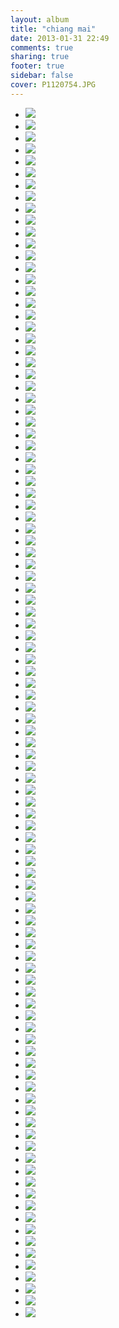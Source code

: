 ```yaml
---
layout: album
title: "chiang mai"
date: 2013-01-31 22:49
comments: true
sharing: true
footer: true
sidebar: false
cover: P1120754.JPG
---
```

<div>
<ul class="album-thumbs">
<li>
<a class="fancybox" rel="group" href="//static.robinclowers.com:80/chiang mai/P1120661.JPG"><img src="//static.robinclowers.com:80/chiang mai/thumbs/P1120661.JPG"></img></a>
</li>
<li>
<a class="fancybox" rel="group" href="//static.robinclowers.com:80/chiang mai/P1120662.JPG"><img src="//static.robinclowers.com:80/chiang mai/thumbs/P1120662.JPG"></img></a>
</li>
<li>
<a class="fancybox" rel="group" href="//static.robinclowers.com:80/chiang mai/P1120663.JPG"><img src="//static.robinclowers.com:80/chiang mai/thumbs/P1120663.JPG"></img></a>
</li>
<li>
<a class="fancybox" rel="group" href="//static.robinclowers.com:80/chiang mai/P1120664.JPG"><img src="//static.robinclowers.com:80/chiang mai/thumbs/P1120664.JPG"></img></a>
</li>
<li>
<a class="fancybox" rel="group" href="//static.robinclowers.com:80/chiang mai/P1120665.JPG"><img src="//static.robinclowers.com:80/chiang mai/thumbs/P1120665.JPG"></img></a>
</li>
<li>
<a class="fancybox" rel="group" href="//static.robinclowers.com:80/chiang mai/P1120666.JPG"><img src="//static.robinclowers.com:80/chiang mai/thumbs/P1120666.JPG"></img></a>
</li>
<li>
<a class="fancybox" rel="group" href="//static.robinclowers.com:80/chiang mai/P1120667.JPG"><img src="//static.robinclowers.com:80/chiang mai/thumbs/P1120667.JPG"></img></a>
</li>
<li>
<a class="fancybox" rel="group" href="//static.robinclowers.com:80/chiang mai/P1120668.JPG"><img src="//static.robinclowers.com:80/chiang mai/thumbs/P1120668.JPG"></img></a>
</li>
<li>
<a class="fancybox" rel="group" href="//static.robinclowers.com:80/chiang mai/P1120669.JPG"><img src="//static.robinclowers.com:80/chiang mai/thumbs/P1120669.JPG"></img></a>
</li>
<li>
<a class="fancybox" rel="group" href="//static.robinclowers.com:80/chiang mai/P1120670.JPG"><img src="//static.robinclowers.com:80/chiang mai/thumbs/P1120670.JPG"></img></a>
</li>
<li>
<a class="fancybox" rel="group" href="//static.robinclowers.com:80/chiang mai/P1120671.JPG"><img src="//static.robinclowers.com:80/chiang mai/thumbs/P1120671.JPG"></img></a>
</li>
<li>
<a class="fancybox" rel="group" href="//static.robinclowers.com:80/chiang mai/P1120672.JPG"><img src="//static.robinclowers.com:80/chiang mai/thumbs/P1120672.JPG"></img></a>
</li>
<li>
<a class="fancybox" rel="group" href="//static.robinclowers.com:80/chiang mai/P1120673.JPG"><img src="//static.robinclowers.com:80/chiang mai/thumbs/P1120673.JPG"></img></a>
</li>
<li>
<a class="fancybox" rel="group" href="//static.robinclowers.com:80/chiang mai/P1120674.JPG"><img src="//static.robinclowers.com:80/chiang mai/thumbs/P1120674.JPG"></img></a>
</li>
<li>
<a class="fancybox" rel="group" href="//static.robinclowers.com:80/chiang mai/P1120677.JPG"><img src="//static.robinclowers.com:80/chiang mai/thumbs/P1120677.JPG"></img></a>
</li>
<li>
<a class="fancybox" rel="group" href="//static.robinclowers.com:80/chiang mai/P1120679.JPG"><img src="//static.robinclowers.com:80/chiang mai/thumbs/P1120679.JPG"></img></a>
</li>
<li>
<a class="fancybox" rel="group" href="//static.robinclowers.com:80/chiang mai/P1120683.JPG"><img src="//static.robinclowers.com:80/chiang mai/thumbs/P1120683.JPG"></img></a>
</li>
<li>
<a class="fancybox" rel="group" href="//static.robinclowers.com:80/chiang mai/P1120684.JPG"><img src="//static.robinclowers.com:80/chiang mai/thumbs/P1120684.JPG"></img></a>
</li>
<li>
<a class="fancybox" rel="group" href="//static.robinclowers.com:80/chiang mai/P1120685.JPG"><img src="//static.robinclowers.com:80/chiang mai/thumbs/P1120685.JPG"></img></a>
</li>
<li>
<a class="fancybox" rel="group" href="//static.robinclowers.com:80/chiang mai/P1120686.JPG"><img src="//static.robinclowers.com:80/chiang mai/thumbs/P1120686.JPG"></img></a>
</li>
<li>
<a class="fancybox" rel="group" href="//static.robinclowers.com:80/chiang mai/P1120687.JPG"><img src="//static.robinclowers.com:80/chiang mai/thumbs/P1120687.JPG"></img></a>
</li>
<li>
<a class="fancybox" rel="group" href="//static.robinclowers.com:80/chiang mai/P1120688.JPG"><img src="//static.robinclowers.com:80/chiang mai/thumbs/P1120688.JPG"></img></a>
</li>
<li>
<a class="fancybox" rel="group" href="//static.robinclowers.com:80/chiang mai/P1120689.JPG"><img src="//static.robinclowers.com:80/chiang mai/thumbs/P1120689.JPG"></img></a>
</li>
<li>
<a class="fancybox" rel="group" href="//static.robinclowers.com:80/chiang mai/P1120690.JPG"><img src="//static.robinclowers.com:80/chiang mai/thumbs/P1120690.JPG"></img></a>
</li>
<li>
<a class="fancybox" rel="group" href="//static.robinclowers.com:80/chiang mai/P1120691.JPG"><img src="//static.robinclowers.com:80/chiang mai/thumbs/P1120691.JPG"></img></a>
</li>
<li>
<a class="fancybox" rel="group" href="//static.robinclowers.com:80/chiang mai/P1120692.JPG"><img src="//static.robinclowers.com:80/chiang mai/thumbs/P1120692.JPG"></img></a>
</li>
<li>
<a class="fancybox" rel="group" href="//static.robinclowers.com:80/chiang mai/P1120693.JPG"><img src="//static.robinclowers.com:80/chiang mai/thumbs/P1120693.JPG"></img></a>
</li>
<li>
<a class="fancybox" rel="group" href="//static.robinclowers.com:80/chiang mai/P1120694.JPG"><img src="//static.robinclowers.com:80/chiang mai/thumbs/P1120694.JPG"></img></a>
</li>
<li>
<a class="fancybox" rel="group" href="//static.robinclowers.com:80/chiang mai/P1120695.JPG"><img src="//static.robinclowers.com:80/chiang mai/thumbs/P1120695.JPG"></img></a>
</li>
<li>
<a class="fancybox" rel="group" href="//static.robinclowers.com:80/chiang mai/P1120696.JPG"><img src="//static.robinclowers.com:80/chiang mai/thumbs/P1120696.JPG"></img></a>
</li>
<li>
<a class="fancybox" rel="group" href="//static.robinclowers.com:80/chiang mai/P1120697.JPG"><img src="//static.robinclowers.com:80/chiang mai/thumbs/P1120697.JPG"></img></a>
</li>
<li>
<a class="fancybox" rel="group" href="//static.robinclowers.com:80/chiang mai/P1120698.JPG"><img src="//static.robinclowers.com:80/chiang mai/thumbs/P1120698.JPG"></img></a>
</li>
<li>
<a class="fancybox" rel="group" href="//static.robinclowers.com:80/chiang mai/P1120699.JPG"><img src="//static.robinclowers.com:80/chiang mai/thumbs/P1120699.JPG"></img></a>
</li>
<li>
<a class="fancybox" rel="group" href="//static.robinclowers.com:80/chiang mai/P1120700.JPG"><img src="//static.robinclowers.com:80/chiang mai/thumbs/P1120700.JPG"></img></a>
</li>
<li>
<a class="fancybox" rel="group" href="//static.robinclowers.com:80/chiang mai/P1120701.JPG"><img src="//static.robinclowers.com:80/chiang mai/thumbs/P1120701.JPG"></img></a>
</li>
<li>
<a class="fancybox" rel="group" href="//static.robinclowers.com:80/chiang mai/P1120702.JPG"><img src="//static.robinclowers.com:80/chiang mai/thumbs/P1120702.JPG"></img></a>
</li>
<li>
<a class="fancybox" rel="group" href="//static.robinclowers.com:80/chiang mai/P1120703.JPG"><img src="//static.robinclowers.com:80/chiang mai/thumbs/P1120703.JPG"></img></a>
</li>
<li>
<a class="fancybox" rel="group" href="//static.robinclowers.com:80/chiang mai/P1120704.JPG"><img src="//static.robinclowers.com:80/chiang mai/thumbs/P1120704.JPG"></img></a>
</li>
<li>
<a class="fancybox" rel="group" href="//static.robinclowers.com:80/chiang mai/P1120705.JPG"><img src="//static.robinclowers.com:80/chiang mai/thumbs/P1120705.JPG"></img></a>
</li>
<li>
<a class="fancybox" rel="group" href="//static.robinclowers.com:80/chiang mai/P1120706.JPG"><img src="//static.robinclowers.com:80/chiang mai/thumbs/P1120706.JPG"></img></a>
</li>
<li>
<a class="fancybox" rel="group" href="//static.robinclowers.com:80/chiang mai/P1120707.JPG"><img src="//static.robinclowers.com:80/chiang mai/thumbs/P1120707.JPG"></img></a>
</li>
<li>
<a class="fancybox" rel="group" href="//static.robinclowers.com:80/chiang mai/P1120708.JPG"><img src="//static.robinclowers.com:80/chiang mai/thumbs/P1120708.JPG"></img></a>
</li>
<li>
<a class="fancybox" rel="group" href="//static.robinclowers.com:80/chiang mai/P1120709.JPG"><img src="//static.robinclowers.com:80/chiang mai/thumbs/P1120709.JPG"></img></a>
</li>
<li>
<a class="fancybox" rel="group" href="//static.robinclowers.com:80/chiang mai/P1120710.JPG"><img src="//static.robinclowers.com:80/chiang mai/thumbs/P1120710.JPG"></img></a>
</li>
<li>
<a class="fancybox" rel="group" href="//static.robinclowers.com:80/chiang mai/P1120711.JPG"><img src="//static.robinclowers.com:80/chiang mai/thumbs/P1120711.JPG"></img></a>
</li>
<li>
<a class="fancybox" rel="group" href="//static.robinclowers.com:80/chiang mai/P1120712.JPG"><img src="//static.robinclowers.com:80/chiang mai/thumbs/P1120712.JPG"></img></a>
</li>
<li>
<a class="fancybox" rel="group" href="//static.robinclowers.com:80/chiang mai/P1120713.JPG"><img src="//static.robinclowers.com:80/chiang mai/thumbs/P1120713.JPG"></img></a>
</li>
<li>
<a class="fancybox" rel="group" href="//static.robinclowers.com:80/chiang mai/P1120714.JPG"><img src="//static.robinclowers.com:80/chiang mai/thumbs/P1120714.JPG"></img></a>
</li>
<li>
<a class="fancybox" rel="group" href="//static.robinclowers.com:80/chiang mai/P1120715.JPG"><img src="//static.robinclowers.com:80/chiang mai/thumbs/P1120715.JPG"></img></a>
</li>
<li>
<a class="fancybox" rel="group" href="//static.robinclowers.com:80/chiang mai/P1120716.JPG"><img src="//static.robinclowers.com:80/chiang mai/thumbs/P1120716.JPG"></img></a>
</li>
<li>
<a class="fancybox" rel="group" href="//static.robinclowers.com:80/chiang mai/P1120717.JPG"><img src="//static.robinclowers.com:80/chiang mai/thumbs/P1120717.JPG"></img></a>
</li>
<li>
<a class="fancybox" rel="group" href="//static.robinclowers.com:80/chiang mai/P1120718.JPG"><img src="//static.robinclowers.com:80/chiang mai/thumbs/P1120718.JPG"></img></a>
</li>
<li>
<a class="fancybox" rel="group" href="//static.robinclowers.com:80/chiang mai/P1120719.JPG"><img src="//static.robinclowers.com:80/chiang mai/thumbs/P1120719.JPG"></img></a>
</li>
<li>
<a class="fancybox" rel="group" href="//static.robinclowers.com:80/chiang mai/P1120720.JPG"><img src="//static.robinclowers.com:80/chiang mai/thumbs/P1120720.JPG"></img></a>
</li>
<li>
<a class="fancybox" rel="group" href="//static.robinclowers.com:80/chiang mai/P1120721.JPG"><img src="//static.robinclowers.com:80/chiang mai/thumbs/P1120721.JPG"></img></a>
</li>
<li>
<a class="fancybox" rel="group" href="//static.robinclowers.com:80/chiang mai/P1120722.JPG"><img src="//static.robinclowers.com:80/chiang mai/thumbs/P1120722.JPG"></img></a>
</li>
<li>
<a class="fancybox" rel="group" href="//static.robinclowers.com:80/chiang mai/P1120723.JPG"><img src="//static.robinclowers.com:80/chiang mai/thumbs/P1120723.JPG"></img></a>
</li>
<li>
<a class="fancybox" rel="group" href="//static.robinclowers.com:80/chiang mai/P1120724.JPG"><img src="//static.robinclowers.com:80/chiang mai/thumbs/P1120724.JPG"></img></a>
</li>
<li>
<a class="fancybox" rel="group" href="//static.robinclowers.com:80/chiang mai/P1120725.JPG"><img src="//static.robinclowers.com:80/chiang mai/thumbs/P1120725.JPG"></img></a>
</li>
<li>
<a class="fancybox" rel="group" href="//static.robinclowers.com:80/chiang mai/P1120726.JPG"><img src="//static.robinclowers.com:80/chiang mai/thumbs/P1120726.JPG"></img></a>
</li>
<li>
<a class="fancybox" rel="group" href="//static.robinclowers.com:80/chiang mai/P1120727.JPG"><img src="//static.robinclowers.com:80/chiang mai/thumbs/P1120727.JPG"></img></a>
</li>
<li>
<a class="fancybox" rel="group" href="//static.robinclowers.com:80/chiang mai/P1120728.JPG"><img src="//static.robinclowers.com:80/chiang mai/thumbs/P1120728.JPG"></img></a>
</li>
<li>
<a class="fancybox" rel="group" href="//static.robinclowers.com:80/chiang mai/P1120729.JPG"><img src="//static.robinclowers.com:80/chiang mai/thumbs/P1120729.JPG"></img></a>
</li>
<li>
<a class="fancybox" rel="group" href="//static.robinclowers.com:80/chiang mai/P1120730.JPG"><img src="//static.robinclowers.com:80/chiang mai/thumbs/P1120730.JPG"></img></a>
</li>
<li>
<a class="fancybox" rel="group" href="//static.robinclowers.com:80/chiang mai/P1120731.JPG"><img src="//static.robinclowers.com:80/chiang mai/thumbs/P1120731.JPG"></img></a>
</li>
<li>
<a class="fancybox" rel="group" href="//static.robinclowers.com:80/chiang mai/P1120732.JPG"><img src="//static.robinclowers.com:80/chiang mai/thumbs/P1120732.JPG"></img></a>
</li>
<li>
<a class="fancybox" rel="group" href="//static.robinclowers.com:80/chiang mai/P1120733.JPG"><img src="//static.robinclowers.com:80/chiang mai/thumbs/P1120733.JPG"></img></a>
</li>
<li>
<a class="fancybox" rel="group" href="//static.robinclowers.com:80/chiang mai/P1120734.JPG"><img src="//static.robinclowers.com:80/chiang mai/thumbs/P1120734.JPG"></img></a>
</li>
<li>
<a class="fancybox" rel="group" href="//static.robinclowers.com:80/chiang mai/P1120735.JPG"><img src="//static.robinclowers.com:80/chiang mai/thumbs/P1120735.JPG"></img></a>
</li>
<li>
<a class="fancybox" rel="group" href="//static.robinclowers.com:80/chiang mai/P1120736.JPG"><img src="//static.robinclowers.com:80/chiang mai/thumbs/P1120736.JPG"></img></a>
</li>
<li>
<a class="fancybox" rel="group" href="//static.robinclowers.com:80/chiang mai/P1120737.JPG"><img src="//static.robinclowers.com:80/chiang mai/thumbs/P1120737.JPG"></img></a>
</li>
<li>
<a class="fancybox" rel="group" href="//static.robinclowers.com:80/chiang mai/P1120738.JPG"><img src="//static.robinclowers.com:80/chiang mai/thumbs/P1120738.JPG"></img></a>
</li>
<li>
<a class="fancybox" rel="group" href="//static.robinclowers.com:80/chiang mai/P1120739.JPG"><img src="//static.robinclowers.com:80/chiang mai/thumbs/P1120739.JPG"></img></a>
</li>
<li>
<a class="fancybox" rel="group" href="//static.robinclowers.com:80/chiang mai/P1120740.JPG"><img src="//static.robinclowers.com:80/chiang mai/thumbs/P1120740.JPG"></img></a>
</li>
<li>
<a class="fancybox" rel="group" href="//static.robinclowers.com:80/chiang mai/P1120741.JPG"><img src="//static.robinclowers.com:80/chiang mai/thumbs/P1120741.JPG"></img></a>
</li>
<li>
<a class="fancybox" rel="group" href="//static.robinclowers.com:80/chiang mai/P1120742.JPG"><img src="//static.robinclowers.com:80/chiang mai/thumbs/P1120742.JPG"></img></a>
</li>
<li>
<a class="fancybox" rel="group" href="//static.robinclowers.com:80/chiang mai/P1120743.JPG"><img src="//static.robinclowers.com:80/chiang mai/thumbs/P1120743.JPG"></img></a>
</li>
<li>
<a class="fancybox" rel="group" href="//static.robinclowers.com:80/chiang mai/P1120744.JPG"><img src="//static.robinclowers.com:80/chiang mai/thumbs/P1120744.JPG"></img></a>
</li>
<li>
<a class="fancybox" rel="group" href="//static.robinclowers.com:80/chiang mai/P1120745.JPG"><img src="//static.robinclowers.com:80/chiang mai/thumbs/P1120745.JPG"></img></a>
</li>
<li>
<a class="fancybox" rel="group" href="//static.robinclowers.com:80/chiang mai/P1120746.JPG"><img src="//static.robinclowers.com:80/chiang mai/thumbs/P1120746.JPG"></img></a>
</li>
<li>
<a class="fancybox" rel="group" href="//static.robinclowers.com:80/chiang mai/P1120747.JPG"><img src="//static.robinclowers.com:80/chiang mai/thumbs/P1120747.JPG"></img></a>
</li>
<li>
<a class="fancybox" rel="group" href="//static.robinclowers.com:80/chiang mai/P1120748.JPG"><img src="//static.robinclowers.com:80/chiang mai/thumbs/P1120748.JPG"></img></a>
</li>
<li>
<a class="fancybox" rel="group" href="//static.robinclowers.com:80/chiang mai/P1120749.JPG"><img src="//static.robinclowers.com:80/chiang mai/thumbs/P1120749.JPG"></img></a>
</li>
<li>
<a class="fancybox" rel="group" href="//static.robinclowers.com:80/chiang mai/P1120750.JPG"><img src="//static.robinclowers.com:80/chiang mai/thumbs/P1120750.JPG"></img></a>
</li>
<li>
<a class="fancybox" rel="group" href="//static.robinclowers.com:80/chiang mai/P1120751.JPG"><img src="//static.robinclowers.com:80/chiang mai/thumbs/P1120751.JPG"></img></a>
</li>
<li>
<a class="fancybox" rel="group" href="//static.robinclowers.com:80/chiang mai/P1120752.JPG"><img src="//static.robinclowers.com:80/chiang mai/thumbs/P1120752.JPG"></img></a>
</li>
<li>
<a class="fancybox" rel="group" href="//static.robinclowers.com:80/chiang mai/P1120753.JPG"><img src="//static.robinclowers.com:80/chiang mai/thumbs/P1120753.JPG"></img></a>
</li>
<li>
<a class="fancybox" rel="group" href="//static.robinclowers.com:80/chiang mai/P1120754.JPG"><img src="//static.robinclowers.com:80/chiang mai/thumbs/P1120754.JPG"></img></a>
</li>
<li>
<a class="fancybox" rel="group" href="//static.robinclowers.com:80/chiang mai/P1120755.JPG"><img src="//static.robinclowers.com:80/chiang mai/thumbs/P1120755.JPG"></img></a>
</li>
<li>
<a class="fancybox" rel="group" href="//static.robinclowers.com:80/chiang mai/P1120756.JPG"><img src="//static.robinclowers.com:80/chiang mai/thumbs/P1120756.JPG"></img></a>
</li>
<li>
<a class="fancybox" rel="group" href="//static.robinclowers.com:80/chiang mai/P1120758.JPG"><img src="//static.robinclowers.com:80/chiang mai/thumbs/P1120758.JPG"></img></a>
</li>
<li>
<a class="fancybox" rel="group" href="//static.robinclowers.com:80/chiang mai/P1120759.JPG"><img src="//static.robinclowers.com:80/chiang mai/thumbs/P1120759.JPG"></img></a>
</li>
<li>
<a class="fancybox" rel="group" href="//static.robinclowers.com:80/chiang mai/P1120760.JPG"><img src="//static.robinclowers.com:80/chiang mai/thumbs/P1120760.JPG"></img></a>
</li>
<li>
<a class="fancybox" rel="group" href="//static.robinclowers.com:80/chiang mai/P1120761.JPG"><img src="//static.robinclowers.com:80/chiang mai/thumbs/P1120761.JPG"></img></a>
</li>
<li>
<a class="fancybox" rel="group" href="//static.robinclowers.com:80/chiang mai/P1120762.JPG"><img src="//static.robinclowers.com:80/chiang mai/thumbs/P1120762.JPG"></img></a>
</li>
<li>
<a class="fancybox" rel="group" href="//static.robinclowers.com:80/chiang mai/P1120763.JPG"><img src="//static.robinclowers.com:80/chiang mai/thumbs/P1120763.JPG"></img></a>
</li>
<li>
<a class="fancybox" rel="group" href="//static.robinclowers.com:80/chiang mai/P1120764.JPG"><img src="//static.robinclowers.com:80/chiang mai/thumbs/P1120764.JPG"></img></a>
</li>
<li>
<a class="fancybox" rel="group" href="//static.robinclowers.com:80/chiang mai/P1120765.JPG"><img src="//static.robinclowers.com:80/chiang mai/thumbs/P1120765.JPG"></img></a>
</li>
<li>
<a class="fancybox" rel="group" href="//static.robinclowers.com:80/chiang mai/P1120766.JPG"><img src="//static.robinclowers.com:80/chiang mai/thumbs/P1120766.JPG"></img></a>
</li>
<li>
<a class="fancybox" rel="group" href="//static.robinclowers.com:80/chiang mai/P1120767.JPG"><img src="//static.robinclowers.com:80/chiang mai/thumbs/P1120767.JPG"></img></a>
</li>
<li>
<a class="fancybox" rel="group" href="//static.robinclowers.com:80/chiang mai/P1120768.JPG"><img src="//static.robinclowers.com:80/chiang mai/thumbs/P1120768.JPG"></img></a>
</li>
<li>
<a class="fancybox" rel="group" href="//static.robinclowers.com:80/chiang mai/P1120769.JPG"><img src="//static.robinclowers.com:80/chiang mai/thumbs/P1120769.JPG"></img></a>
</li>
</ul>
</div>
